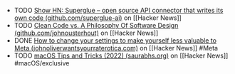 - TODO [Show HN: Superglue – open source API connector that writes its own code (github.com/superglue-ai)](https://news.ycombinator.com/item?id=43196374) on [[Hacker News]]
- TODO [Clean Code vs. A Philosophy Of Software Design (github.com/johnousterhout)](https://news.ycombinator.com/item?id=43166362) on [[Hacker News]]
- DONE [How to change your settings to make yourself less valuable to Meta (johnoliverwantsyourraterotica.com)](https://news.ycombinator.com/item?id=43167936) on [[Hacker News]] #Meta
- TODO [macOS Tips and Tricks (2022) (saurabhs.org)](https://news.ycombinator.com/item?id=43201417) on [[Hacker News]] #macOS/exclusive